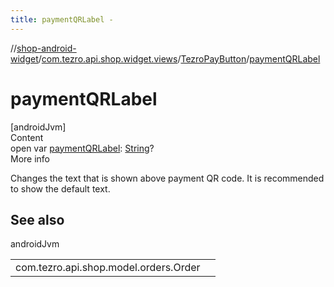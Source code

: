 ```yaml
---
title: paymentQRLabel -
---
```

//[shop-android-widget](../../../index.md)/[com.tezro.api.shop.widget.views](../index.md)/[TezroPayButton](index.md)/[paymentQRLabel](payment-q-r-label.md)



# paymentQRLabel  
[androidJvm]  
Content  
open var [paymentQRLabel](payment-q-r-label.md): [String](https://kotlinlang.org/api/latest/jvm/stdlib/kotlin/-string/index.html)?  
More info  


Changes the text that is shown above payment QR code. It is recommended to show the default text.



## See also  
  
androidJvm  
  
| | |
|---|---|
| <a name="com.tezro.api.shop.widget.views/TezroPayButton/paymentQRLabel/#/PointingToDeclaration/"></a>com.tezro.api.shop.model.orders.Order| <a name="com.tezro.api.shop.widget.views/TezroPayButton/paymentQRLabel/#/PointingToDeclaration/"></a>|
  
  



